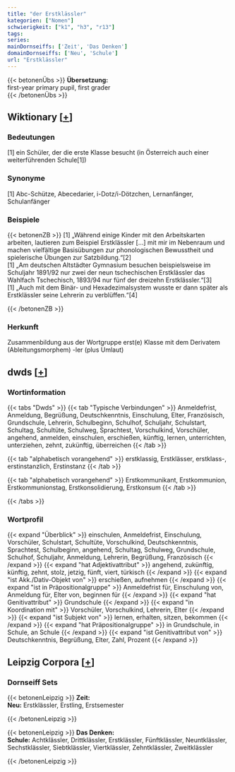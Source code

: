 ```yaml
---
title: "der Erstklässler"
kategorien: ["Nomen"]
schwierigkeit: ["k1", "h3", "r13"]
tags:
series:
mainDornseiffs: ['Zeit', 'Das Denken']
domainDornseiffs: ['Neu', 'Schule']
url: "Erstklässler"
---
```


{{< betonenÜbs >}}
**Übersetzung:**  
first-year primary pupil, first grader  
{{< /betonenÜbs >}}

## Wiktionary [[+](https://de.wiktionary.org/wiki/Erstklässler)]

### Bedeutungen
[1] ein Schüler, der die erste Klasse besucht (in Österreich auch einer weiterführenden Schule[1])  

### Synonyme
[1]  Abc-Schütze, Abecedarier, i-Dotz/i-Dötzchen, Lernanfänger, Schulanfänger  

### Beispiele
{{< betonenZB >}}
[1] „Während einige Kinder mit den Arbeitskarten arbeiten, lautieren zum Beispiel Erstklässler […] mit mir im Nebenraum und machen vielfältige Basisübungen zur phonologischen Bewusstheit und spielerische Übungen zur Satzbildung.“[2]  
[1] „Am deutschen Altstädter Gymnasium besuchen beispielsweise im Schuljahr 1891/92 nur zwei der neun tschechischen Erstklässler das Wahlfach Tschechisch, 1893/94 nur fünf der dreizehn Erstklässler.“[3]  
[1] „Auch mit dem Binär- und Hexadezimalsystem wusste er dann später als Erstklässler seine Lehrerin zu verblüffen.“[4]  

{{< /betonenZB >}}
### Herkunft
Zusammenbildung aus der Wortgruppe erst(e) Klasse mit dem Derivatem (Ableitungsmorphem) -ler (plus Umlaut)  



## dwds [[+](https://www.dwds.de/wb/Erstklässler)]

### Wortinformation
{{< tabs "Dwds" >}}
{{< tab "Typische Verbindungen" >}}
Anmeldefrist, Anmeldung, Begrüßung, Deutschkenntnis, Einschulung, Elter, Französisch, Grundschule, Lehrerin, Schulbeginn, Schulhof, Schuljahr, Schulstart, Schultag, Schultüte, Schulweg, Sprachtest, Vorschulkind, Vorschüler, angehend, anmelden, einschulen, erschießen, künftig, lernen, unterrichten, unterziehen, zehnt, zukünftig, überreichen
{{< /tab >}}

{{< tab "alphabetisch vorangehend" >}}
erstklassig, Erstklässer, erstklass-, erstinstanzlich, Erstinstanz
{{< /tab >}}

{{< tab "alphabetisch vorangehend" >}}
Erstkommunikant, Erstkommunion, Erstkommunionstag, Erstkonsolidierung, Erstkonsum
{{< /tab >}}

{{< /tabs >}}

### Wortprofil
{{< expand "Überblick" >}} einschulen, Anmeldefrist, Einschulung, Vorschüler, Schulstart, Schultüte, Vorschulkind, Deutschkenntnis, Sprachtest, Schulbeginn, angehend, Schultag, Schulweg, Grundschule, Schulhof, Schuljahr, Anmeldung, Lehrerin, Begrüßung, Französisch {{< /expand >}}
{{< expand "hat Adjektivattribut" >}} angehend, zukünftig, künftig, zehnt, stolz, jetzig, fünft, viert, türkisch {{< /expand >}}
{{< expand "ist Akk./Dativ-Objekt von" >}} erschießen, aufnehmen {{< /expand >}}
{{< expand "ist in Präpositionalgruppe" >}} Anmeldefrist für, Einschulung von, Anmeldung für, Elter von, beginnen für {{< /expand >}}
{{< expand "hat Genitivattribut" >}} Grundschule {{< /expand >}}
{{< expand "in Koordination mit" >}} Vorschüler, Vorschulkind, Lehrerin, Elter {{< /expand >}}
{{< expand "ist Subjekt von" >}} lernen, erhalten, sitzen, bekommen {{< /expand >}}
{{< expand "hat Präpositionalgruppe" >}} in Grundschule, in Schule, an Schule {{< /expand >}}
{{< expand "ist Genitivattribut von" >}} Deutschkenntnis, Begrüßung, Elter, Zahl, Prozent {{< /expand >}}

## Leipzig Corpora [[+](https://corpora.uni-leipzig.de/en/res?word=Erstklässler&corpusId=deu_newscrawl-public_2018)]

### Dornseiff Sets
{{< betonenLeipzig >}}
**Zeit:**  
**Neu:** Erstklässler, Erstling, Erstsemester  

{{< /betonenLeipzig >}}


{{< betonenLeipzig >}}
**Das Denken:**  
**Schule:** Achtklässler, Drittklässler, Erstklässler, Fünftklässler, Neuntklässler, Sechstklässler, Siebtklässler, Viertklässler, Zehntklässler, Zweitklässler  

{{< /betonenLeipzig >}}
